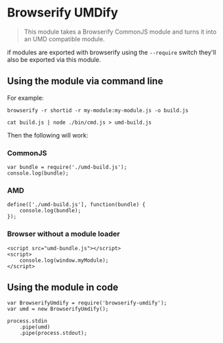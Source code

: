 # Browserify UMDify

> This module takes a Browserify CommonJS module and turns it into an UMD compatible module.

if modules are exported with browserify using the `--require` switch they'll also be exported via this module.

## Using the module via command line

For example:

    browserify -r shortid -r my-module:my-module.js -o build.js

    cat build.js | node ./bin/cmd.js > umd-build.js

Then the following will work:

### CommonJS
    
    var bundle = require('./umd-build.js');
    console.log(bundle);

### AMD

    define(['./umd-build.js'], function(bundle) {
        console.log(bundle);
    });

### Browser without a module loader

    <script src="umd-bundle.js"></script>
    <script>
        console.log(window.myModule);
    </script>

## Using the module in code

    var BrowserifyUmdify = require('browserify-umdify');
    var umd = new BrowserifyUmdify();

    process.stdin
        .pipe(umd)
        .pipe(process.stdout);

